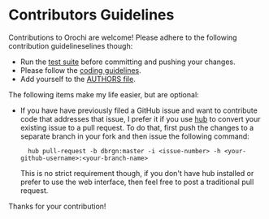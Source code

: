 Contributors Guidelines
=======================

Contributions to Orochi are welcome! Please adhere to the following
contribution guidelineselines though:

* Run the [test suite](https://github.com/dbrgn/orochi#testing) before
  committing and pushing your changes.
* Please follow the [coding
  guidelines](https://github.com/dbrgn/orochi#coding-guidelines).
* Add yourself to the [AUTHORS file](https://github.com/dbrgn/orochi/blob/master/AUTHORS).

The following items make my life easier, but are optional:

* If you have have previously filed a GitHub issue and want to contribute code
  that addresses that issue, I prefer it if you use
  [hub](https://github.com/github/hub) to convert your existing issue to a pull
  request. To do that, first push the changes to a separate branch in your fork
  and then issue the following command:

        hub pull-request -b dbrgn:master -i <issue-number> -h <your-github-username>:<your-branch-name>

  This is no strict requirement though, if you don't have hub installed or
  prefer to use the web interface, then feel free to post a traditional pull
  request.

Thanks for your contribution!
